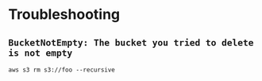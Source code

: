 # Troubleshooting

## `BucketNotEmpty: The bucket you tried to delete is not empty`

```
aws s3 rm s3://foo --recursive
```

